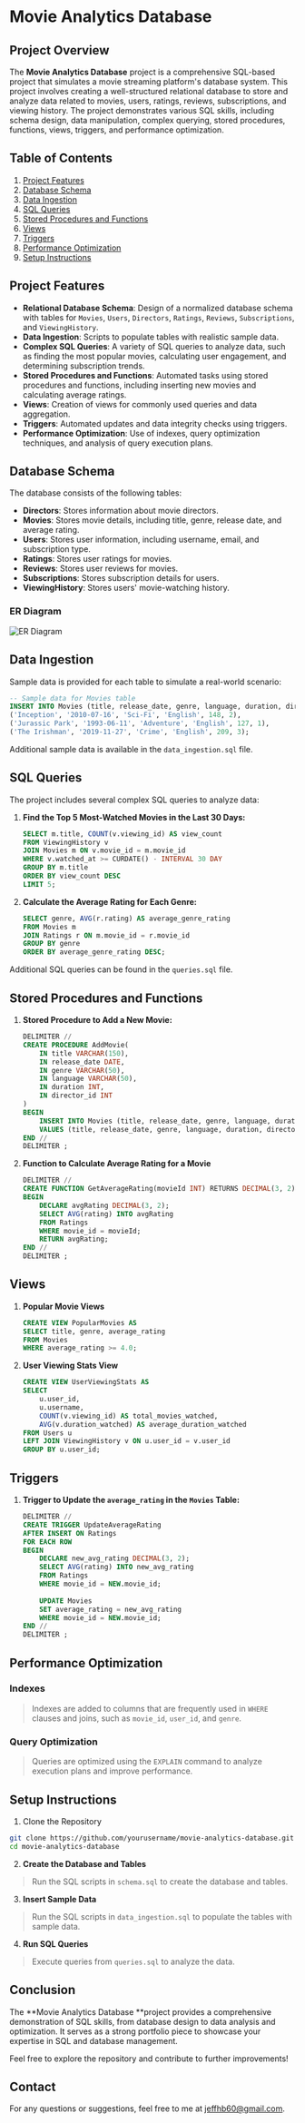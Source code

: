 # Movie Analytics Database
## Project Overview
The **Movie Analytics Database** project is a comprehensive SQL-based project that simulates a movie streaming platform's database system. This project involves creating a well-structured relational database to store and analyze data related to movies, users, ratings, reviews, subscriptions, and viewing history. The project demonstrates various SQL skills, including schema design, data manipulation, complex querying, stored procedures, functions, views, triggers, and performance optimization.
## Table of Contents
1. [Project Features](#project-features)
2. [Database Schema](#database-schema)
3. [Data Ingestion](#data-ingestion)
4. [SQL Queries](#sql-queries)
5. [Stored Procedures and Functions](#stored-procedures-and-functions)
6. [Views](#views)
7. [Triggers](#triggers)
8. [Performance Optimization](#performance-optimization)
9. [Setup Instructions](#setup-instructions)

## Project Features
- **Relational Database Schema**: Design of a normalized database schema with tables for `Movies`, `Users`, `Directors`, `Ratings`, `Reviews`, `Subscriptions`, and `ViewingHistory`.
- **Data Ingestion**: Scripts to populate tables with realistic sample data.
- **Complex SQL Queries**: A variety of SQL queries to analyze data, such as finding the most popular movies, calculating user engagement, and determining subscription trends.
- **Stored Procedures and Functions**: Automated tasks using stored procedures and functions, including inserting new movies and calculating average ratings.
- **Views**: Creation of views for commonly used queries and data aggregation.
- **Triggers**: Automated updates and data integrity checks using triggers.
- **Performance Optimization**: Use of indexes, query optimization techniques, and analysis of query execution plans.

## Database Schema
The database consists of the following tables:
- **Directors**: Stores information about movie directors.
- **Movies**: Stores movie details, including title, genre, release date, and average rating.
- **Users**: Stores user information, including username, email, and subscription type.
- **Ratings**: Stores user ratings for movies.
- **Reviews**: Stores user reviews for movies.
- **Subscriptions**: Stores subscription details for users.
- **ViewingHistory**: Stores users' movie-watching history.

### ER Diagram
![ER Diagram](er_diagram.png)  <!-- You can replace this with an actual ER diagram image file if available. -->

## Data Ingestion
Sample data is provided for each table to simulate a real-world scenario:

```sql
-- Sample data for Movies table
INSERT INTO Movies (title, release_date, genre, language, duration, director_id) VALUES
('Inception', '2010-07-16', 'Sci-Fi', 'English', 148, 2),
('Jurassic Park', '1993-06-11', 'Adventure', 'English', 127, 1),
('The Irishman', '2019-11-27', 'Crime', 'English', 209, 3);
```
Additional sample data is available in the `data_ingestion.sql` file.

## SQL Queries
The project includes several complex SQL queries to analyze data:
1. **Find the Top 5 Most-Watched Movies in the Last 30 Days:**
      ```sql
      SELECT m.title, COUNT(v.viewing_id) AS view_count
      FROM ViewingHistory v
      JOIN Movies m ON v.movie_id = m.movie_id
      WHERE v.watched_at >= CURDATE() - INTERVAL 30 DAY
      GROUP BY m.title
      ORDER BY view_count DESC
      LIMIT 5;
      ```  
2. **Calculate the Average Rating for Each Genre:**
     ```sql
     SELECT genre, AVG(r.rating) AS average_genre_rating
     FROM Movies m
     JOIN Ratings r ON m.movie_id = r.movie_id
     GROUP BY genre
     ORDER BY average_genre_rating DESC;
     ```
Additional SQL queries can be found in the `queries.sql` file.

## Stored Procedures and Functions

1. **Stored Procedure to Add a New Movie:**
   
      ```sql
      DELIMITER //
      CREATE PROCEDURE AddMovie(
          IN title VARCHAR(150),
          IN release_date DATE,
          IN genre VARCHAR(50),
          IN language VARCHAR(50),
          IN duration INT,
          IN director_id INT
      )
      BEGIN
          INSERT INTO Movies (title, release_date, genre, language, duration, director_id)
          VALUES (title, release_date, genre, language, duration, director_id);
      END //
      DELIMITER ;
    
      ```
2. **Function to Calculate Average Rating for a Movie**
   
      ```sql
      DELIMITER //
      CREATE FUNCTION GetAverageRating(movieId INT) RETURNS DECIMAL(3, 2)
      BEGIN
          DECLARE avgRating DECIMAL(3, 2);
          SELECT AVG(rating) INTO avgRating
          FROM Ratings
          WHERE movie_id = movieId;
          RETURN avgRating;
      END //
      DELIMITER ;
      ```
## Views
1. **Popular Movie Views**
   
    ```sql
    CREATE VIEW PopularMovies AS
    SELECT title, genre, average_rating
    FROM Movies
    WHERE average_rating >= 4.0;
    ```
    
2. **User Viewing Stats View**
   
    ```sql
    CREATE VIEW UserViewingStats AS
    SELECT 
        u.user_id, 
        u.username,
        COUNT(v.viewing_id) AS total_movies_watched,
        AVG(v.duration_watched) AS average_duration_watched
    FROM Users u
    LEFT JOIN ViewingHistory v ON u.user_id = v.user_id
    GROUP BY u.user_id;
    ```
## Triggers
1. **Trigger to Update the `average_rating` in the `Movies` Table:**

    ```sql
    DELIMITER //
    CREATE TRIGGER UpdateAverageRating
    AFTER INSERT ON Ratings
    FOR EACH ROW
    BEGIN
        DECLARE new_avg_rating DECIMAL(3, 2);
        SELECT AVG(rating) INTO new_avg_rating
        FROM Ratings
        WHERE movie_id = NEW.movie_id;
        
        UPDATE Movies
        SET average_rating = new_avg_rating
        WHERE movie_id = NEW.movie_id;
    END //
    DELIMITER ;
    ```
## Performance Optimization

### Indexes
> Indexes are added to columns that are frequently used in `WHERE` clauses and joins, such as `movie_id`, `user_id`, and `genre`.

### Query Optimization
> Queries are optimized using the `EXPLAIN` command to analyze execution plans and improve performance.

## Setup Instructions
1. Clone the Repository
   
```bash
git clone https://github.com/yourusername/movie-analytics-database.git
cd movie-analytics-database
```

2. **Create the Database and Tables**
> Run the SQL scripts in `schema.sql` to create the database and tables.
3. **Insert Sample Data**
> Run the SQL scripts in `data_ingestion.sql` to populate the tables with sample data.
4. **Run SQL Queries**
> Execute queries from `queries.sql` to analyze the data.

## Conclusion
The **Movie Analytics Database **project provides a comprehensive demonstration of SQL skills, from database design to data analysis and optimization. It serves as a strong portfolio piece to showcase your expertise in SQL and database management.

Feel free to explore the repository and contribute to further improvements!

## Contact
For any questions or suggestions, feel free to me at jeffhb60@gmail.com.  
